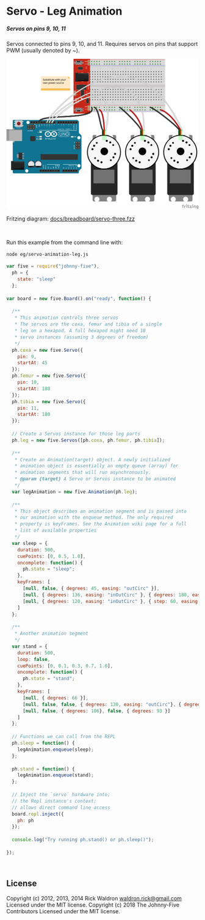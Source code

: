 <!--remove-start-->

# Servo - Leg Animation

<!--remove-end-->






##### Servos on pins 9, 10, 11


Servos connected to pins 9, 10, and 11. Requires servos on pins that support PWM (usually denoted by ~).


![docs/breadboard/servo-three.png](breadboard/servo-three.png)<br>

Fritzing diagram: [docs/breadboard/servo-three.fzz](breadboard/servo-three.fzz)

&nbsp;




Run this example from the command line with:
```bash
node eg/servo-animation-leg.js
```


```javascript
var five = require("johnny-five"),
  ph = {
    state: "sleep"
  };

var board = new five.Board().on("ready", function() {

  /**
   * This animation controls three servos
   * The servos are the coxa, femur and tibia of a single
   * leg on a hexapod. A full hexapod might need 18
   * servo instances (assuming 3 degrees of freedom)
   */
  ph.coxa = new five.Servo({
    pin: 9,
    startAt: 45
  });
  ph.femur = new five.Servo({
    pin: 10,
    startAt: 180
  });
  ph.tibia = new five.Servo({
    pin: 11,
    startAt: 180
  });

  // Create a Servos instance for those leg parts
  ph.leg = new five.Servos([ph.coxa, ph.femur, ph.tibia]);

  /**
   * Create an Animation(target) object. A newly initialized
   * animation object is essentially an empty queue (array) for
   * animation segments that will run asynchronously.
   * @param {target} A Servo or Servos instance to be animated
   */
  var legAnimation = new five.Animation(ph.leg);

  /**
   * This object describes an animation segment and is passed into
   * our animation with the enqueue method. The only required
   * property is keyFrames. See the Animation wiki page for a full
   * list of available properties
   */
  var sleep = {
    duration: 500,
    cuePoints: [0, 0.5, 1.0],
    oncomplete: function() {
      ph.state = "sleep";
    },
    keyFrames: [
      [null, false, { degrees: 45, easing: "outCirc" }],
      [null, { degrees: 136, easing: "inOutCirc" }, { degrees: 180, easing: "inOutCirc" }],
      [null, { degrees: 120, easing: "inOutCirc" }, { step: 60, easing: "inOutCirc" }]
    ]
  };

  /**
   * Another animation segment
   */
  var stand = {
    duration: 500,
    loop: false,
    cuePoints: [0, 0.1, 0.3, 0.7, 1.0],
    oncomplete: function() {
      ph.state = "stand";
    },
    keyFrames: [
      [null, { degrees: 66 }],
      [null, false, false, { degrees: 130, easing: "outCirc"}, { degrees: 104, easing: "inCirc"}],
      [null, false, { degrees: 106}, false, { degrees: 93 }]
    ]
  };

  // Functions we can call from the REPL
  ph.sleep = function() {
    legAnimation.enqueue(sleep);
  };

  ph.stand = function() {
    legAnimation.enqueue(stand);
  };

  // Inject the `servo` hardware into;
  // the Repl instance's context;
  // allows direct command line access
  board.repl.inject({
    ph: ph
  });

  console.log("Try running ph.stand() or ph.sleep()");

});

```








&nbsp;

<!--remove-start-->

## License
Copyright (c) 2012, 2013, 2014 Rick Waldron <waldron.rick@gmail.com>
Licensed under the MIT license.
Copyright (c) 2018 The Johnny-Five Contributors
Licensed under the MIT license.

<!--remove-end-->
